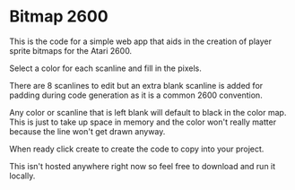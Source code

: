 # Bitmap 2600

This is the code for a simple web app that aids in the creation of player sprite bitmaps for the Atari 2600.

Select a color for each scanline and fill in the pixels.

There are 8 scanlines to edit but an extra blank scanline is added for padding during code generation as it is a common 2600 convention.

Any color or scanline that is left blank will default to black in the color map. This is just to take up space in memory and the color won't really matter because the line won't get drawn anyway.

When ready click create to create the code to copy into your project.

This isn't hosted anywhere right now so feel free to download and run it locally.
